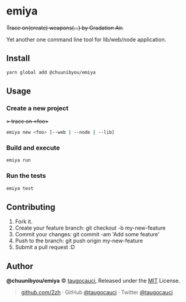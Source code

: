 # emiya

~~Trace on(create) weapons(...) by Gradation Air.~~

Yet another one command line tool for lib/web/node application.

## Install

```sh
yarn global add @chuunibyou/emiya
```

## Usage

### Create a new project

~~> trace on \<foo>~~

```sh
emiya new <foo> [--web | --node | --lib]
```

### Build and execute

```sh
emiya run
```

### Run the tests

```sh
emiya test
```

## Contributing

1. Fork it.
2. Create your feature branch: git checkout -b my-new-feature
3. Commit your changes: git commit -am 'Add some feature'
4. Push to the branch: git push origin my-new-feature
5. Submit a pull request :D

## Author

**@chuunibyou/emiya** © [taugocauci](https://github.com/2zh), Released under the [MIT](./LICENSE) License.

> [github.com/2zh](https://github.com/2zh) · GitHub [@taugocauci](https://github.com/2zh) · Twitter [@taugocauci](https://twitter.com/taugocauci)
